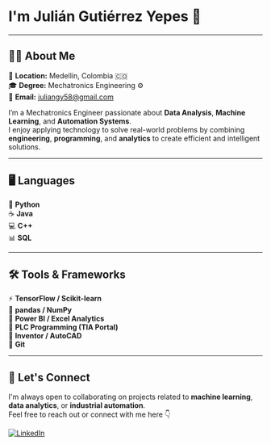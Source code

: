 # I'm Julián Gutiérrez Yepes 👋  

---

## 🧑‍💻 About Me  
📍 **Location:** Medellín, Colombia 🇨🇴  
🎓 **Degree:** Mechatronics Engineering ⚙️  
📧 **Email:** [juliangy58@gmail.com](mailto:juliangy58@gmail.com)  

I’m a Mechatronics Engineer passionate about **Data Analysis**, **Machine Learning**, and **Automation Systems**.  
I enjoy applying technology to solve real-world problems by combining **engineering**, **programming**, and **analytics** to create efficient and intelligent solutions.  

---

## 🖥️ Languages  
🐍 **Python**  
☕ **Java**  
💻 **C++**  
📊 **SQL**  

---

## 🛠️ Tools & Frameworks  
⚡ **TensorFlow / Scikit-learn**  
🐼 **pandas / NumPy**  
🧠 **Power BI / Excel Analytics**  
🤖 **PLC Programming (TIA Portal)**  
🔧 **Inventor / AutoCAD**  
🌱 **Git**

---

## 📇 Let's Connect  
I'm always open to collaborating on projects related to **machine learning**, **data analytics**, or **industrial automation**.  
Feel free to reach out or connect with me here 👇  

[![LinkedIn](https://img.shields.io/badge/LinkedIn-Connect-blue?style=for-the-badge&logo=linkedin)](https://www.linkedin.com/in/julian-gutierrez-yepes-a094a0229/)  
